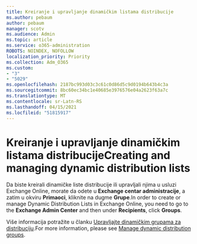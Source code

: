 ```yaml
---
title: Kreiranje i upravljanje dinamičkim listama distribucije
ms.author: pebaum
author: pebaum
manager: scotv
ms.audience: Admin
ms.topic: article
ms.service: o365-administration
ROBOTS: NOINDEX, NOFOLLOW
localization_priority: Priority
ms.collection: Adm_O365
ms.custom:
- "3"
- "5029"
ms.openlocfilehash: 2187bc993d03c3c61c0d86d5c9d0194b643b4c3a
ms.sourcegitcommit: 8bc60ec34bc1e40685e3976576e04a2623f63a7c
ms.translationtype: MT
ms.contentlocale: sr-Latn-RS
ms.lasthandoff: 04/15/2021
ms.locfileid: "51815917"
---
```

# <a name="creating-and-managing-dynamic-distribution-lists"></a><span data-ttu-id="03f25-102">Kreiranje i upravljanje dinamičkim listama distribucije</span><span class="sxs-lookup"><span data-stu-id="03f25-102">Creating and managing dynamic distribution lists</span></span>

<span data-ttu-id="03f25-103">Da biste kreirali dinamičke liste distribucije ili upravljali njima u usluzi Exchange Online, morate da odete u **Exchange centar administracije**, a zatim u okviru **Primaoci**, kliknite na dugme **Grupe**.</span><span class="sxs-lookup"><span data-stu-id="03f25-103">In order to create or manage Dynamic Distribution Lists in Exchange Online, you need to go to the **Exchange Admin Center** and then under **Recipients**, click **Groups**.</span></span>

<span data-ttu-id="03f25-104">Više informacija potražite u članku [Upravljajte dinamičkim grupama za distribuciju](https://docs.microsoft.com/exchange/recipients-in-exchange-online/manage-dynamic-distribution-groups/manage-dynamic-distribution-groups).</span><span class="sxs-lookup"><span data-stu-id="03f25-104">For more information, please see [Manage dynamic distribution groups](https://docs.microsoft.com/exchange/recipients-in-exchange-online/manage-dynamic-distribution-groups/manage-dynamic-distribution-groups).</span></span>

